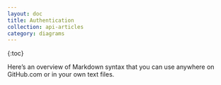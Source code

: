 ```yaml
---
layout: doc
title: Authentication
collection: api-articles
category: diagrams
---
```


{:toc}

Here&rsquo;s an overview of Markdown syntax that you can use anywhere on GitHub.com or in your own text files.

